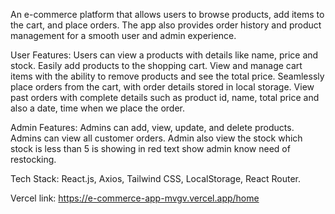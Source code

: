 An e-commerce platform that allows users to browse products, add items to the cart, and place orders. The app also provides order history and product management for a smooth user and admin experience.

User Features: Users can view a products with details like name, price and stock. Easily add products to the shopping cart. View and manage cart items with the ability to remove products and see the total price. Seamlessly place orders from the cart, with order details stored in local storage. View past orders with complete details such as product id, name, total price and also a date, time when we place the order.

Admin Features: Admins can add, view, update, and delete products. Admins can view all customer orders. Admin also view the stock which stock is less than 5 is showing in red text show admin know need of restocking.

Tech Stack: React.js, Axios, Tailwind CSS, LocalStorage, React Router.

Vercel link: https://e-commerce-app-mvgv.vercel.app/home
